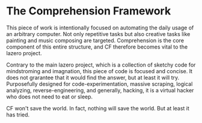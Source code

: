 # The Comprehension Framework

This piece of work is intentionally focused on automating the daily usage of an arbitrary computer. Not only repetitive tasks but also creative tasks like painting and music composing are targeted. Comprehension is the core component of this entire structure, and CF therefore becomes vital to the lazero project.

Contrary to the main lazero project, which is a collection of sketchy code for mindstroming and imagnation, this piece of code is focused and concise. It does not grarantee that it would find the answer, but at least it will try. Purposefully designed for code-experimentation, massive scraping, logical analyzing, reverse-engineering, and generally, hacking, it is a virtual hacker who does not need to eat or sleep.

CF won't save the world. In fact, nothing will save the world. But at least it has tried.
